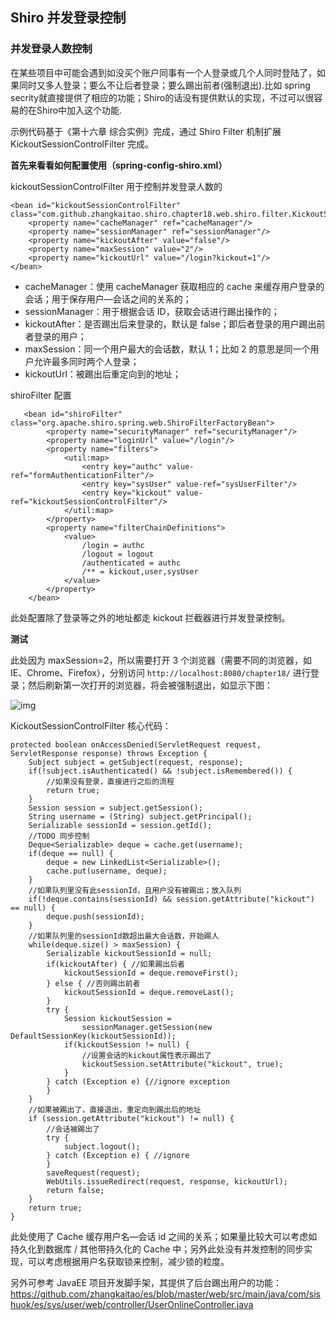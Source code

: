## Shiro 并发登录控制

### 并发登录人数控制

在某些项目中可能会遇到如没买个账户同事有一个人登录或几个人同时登陆了，如果同时又多人登录；要么不让后者登录；要么踢出前者(强制退出).比如 spring secrity就直接提供了相应的功能；Shiro的话没有提供默认的实现，不过可以很容易的在Shiro中加入这个功能.

示例代码基于《第十六章 综合实例》完成，通过 Shiro Filter 机制扩展 KickoutSessionControlFilter 完成。



**首先来看看如何配置使用（spring-config-shiro.xml）**

kickoutSessionControlFilter 用于控制并发登录人数的



```
<bean id="kickoutSessionControlFilter" 
class="com.github.zhangkaitao.shiro.chapter18.web.shiro.filter.KickoutSessionControlFilter">
    <property name="cacheManager" ref="cacheManager"/>
    <property name="sessionManager" ref="sessionManager"/>
    <property name="kickoutAfter" value="false"/>
    <property name="maxSession" value="2"/>
    <property name="kickoutUrl" value="/login?kickout=1"/>
</bean> 
```

- cacheManager：使用 cacheManager 获取相应的 cache 来缓存用户登录的会话；用于保存用户—会话之间的关系的；
- sessionManager：用于根据会话 ID，获取会话进行踢出操作的；
- kickoutAfter：是否踢出后来登录的，默认是 false；即后者登录的用户踢出前者登录的用户；
- maxSession：同一个用户最大的会话数，默认 1；比如 2 的意思是同一个用户允许最多同时两个人登录；
- kickoutUrl：被踢出后重定向到的地址；

shiroFilter 配置

```
   <bean id="shiroFilter" class="org.apache.shiro.spring.web.ShiroFilterFactoryBean">
        <property name="securityManager" ref="securityManager"/>
        <property name="loginUrl" value="/login"/>
        <property name="filters">
            <util:map>
                <entry key="authc" value-ref="formAuthenticationFilter"/>
                <entry key="sysUser" value-ref="sysUserFilter"/>
                <entry key="kickout" value-ref="kickoutSessionControlFilter"/>
            </util:map>
        </property>
        <property name="filterChainDefinitions">
            <value>
                /login = authc
                /logout = logout
                /authenticated = authc
                /** = kickout,user,sysUser
            </value>
        </property>
    </bean> 
```

此处配置除了登录等之外的地址都走 kickout 拦截器进行并发登录控制。

**测试**

此处因为 maxSession=2，所以需要打开 3 个浏览器（需要不同的浏览器，如 IE、Chrome、Firefox），分别访问 `http://localhost:8080/chapter18/` 进行登录；然后刷新第一次打开的浏览器，将会被强制退出，如显示下图：

![img](https://img.w3cschool.cn/attachments/image/wk/shiro/28.png)

KickoutSessionControlFilter 核心代码：

```
protected boolean onAccessDenied(ServletRequest request, ServletResponse response) throws Exception {
    Subject subject = getSubject(request, response);
    if(!subject.isAuthenticated() && !subject.isRemembered()) {
        //如果没有登录，直接进行之后的流程
        return true;
    }
    Session session = subject.getSession();
    String username = (String) subject.getPrincipal();
    Serializable sessionId = session.getId();
    //TODO 同步控制
    Deque<Serializable> deque = cache.get(username);
    if(deque == null) {
        deque = new LinkedList<Serializable>();
        cache.put(username, deque);
    }
    //如果队列里没有此sessionId，且用户没有被踢出；放入队列
    if(!deque.contains(sessionId) && session.getAttribute("kickout") == null) {
        deque.push(sessionId);
    }
    //如果队列里的sessionId数超出最大会话数，开始踢人
    while(deque.size() > maxSession) {
        Serializable kickoutSessionId = null;
        if(kickoutAfter) { //如果踢出后者
            kickoutSessionId = deque.removeFirst();
        } else { //否则踢出前者
            kickoutSessionId = deque.removeLast();
        }
        try {
            Session kickoutSession =
                sessionManager.getSession(new DefaultSessionKey(kickoutSessionId));
            if(kickoutSession != null) {
                //设置会话的kickout属性表示踢出了
                kickoutSession.setAttribute("kickout", true);
            }
        } catch (Exception e) {//ignore exception
        }
    }
    //如果被踢出了，直接退出，重定向到踢出后的地址
    if (session.getAttribute("kickout") != null) {
        //会话被踢出了
        try {
            subject.logout();
        } catch (Exception e) { //ignore
        }
        saveRequest(request);
        WebUtils.issueRedirect(request, response, kickoutUrl);
        return false;
    }
    return true;
} 
```

此处使用了 Cache 缓存用户名—会话 id 之间的关系；如果量比较大可以考虑如持久化到数据库 / 其他带持久化的 Cache 中；另外此处没有并发控制的同步实现，可以考虑根据用户名获取锁来控制，减少锁的粒度。

另外可参考 JavaEE 项目开发脚手架，其提供了后台踢出用户的功能：
<https://github.com/zhangkaitao/es/blob/master/web/src/main/java/com/sishuok/es/sys/user/web/controller/UserOnlineController.java>

